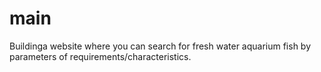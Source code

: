 # main
Buildinga website where you can search for fresh water aquarium fish by parameters of requirements/characteristics.

